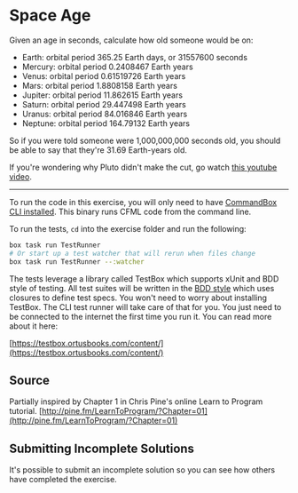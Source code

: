 # Space Age

Given an age in seconds, calculate how old someone would be on:

   - Earth: orbital period 365.25 Earth days, or 31557600 seconds
   - Mercury: orbital period 0.2408467 Earth years
   - Venus: orbital period 0.61519726 Earth years
   - Mars: orbital period 1.8808158 Earth years
   - Jupiter: orbital period 11.862615 Earth years
   - Saturn: orbital period 29.447498 Earth years
   - Uranus: orbital period 84.016846 Earth years
   - Neptune: orbital period 164.79132 Earth years

So if you were told someone were 1,000,000,000 seconds old, you should
be able to say that they're 31.69 Earth-years old.

If you're wondering why Pluto didn't make the cut, go watch [this
youtube video](http://www.youtube.com/watch?v=Z_2gbGXzFbs).

* * * *

To run the code in this exercise, you will only need to have [CommandBox CLI installed](https://commandbox.ortusbooks.com/setup/installation).  This binary runs CFML code from the command line.

To run the tests, `cd` into the exercise folder and run the following:

```bash 
box task run TestRunner
# Or start up a test watcher that will rerun when files change
box task run TestRunner --:watcher
```

The tests leverage a library called TestBox which supports xUnit and BDD style of testing.  All test suites will be written in the [BDD style](https://testbox.ortusbooks.com/content/primers/bdd/specs.html) which uses closures to define test specs.  You won't need to worry about installing TestBox.  The CLI test runner will take care of that for you.  You just need to be connected to the internet the first time you run it.  You can read more about it here:

[https://testbox.ortusbooks.com/content/](https://testbox.ortusbooks.com/content/)

## Source

Partially inspired by Chapter 1 in Chris Pine's online Learn to Program tutorial. [http://pine.fm/LearnToProgram/?Chapter=01](http://pine.fm/LearnToProgram/?Chapter=01)

## Submitting Incomplete Solutions
It's possible to submit an incomplete solution so you can see how others have completed the exercise.
